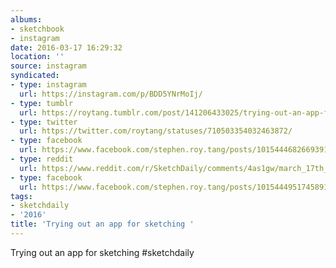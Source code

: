 ```yaml
---
albums:
- sketchbook
- instagram
date: 2016-03-17 16:29:32
location: ''
source: instagram
syndicated:
- type: instagram
  url: https://instagram.com/p/BDD5YNrMoIj/
- type: tumblr
  url: https://roytang.tumblr.com/post/141206433025/trying-out-an-app-for-sketching-sketchdaily
- type: twitter
  url: https://twitter.com/roytang/statuses/710503354032463872/
- type: facebook
  url: https://www.facebook.com/stephen.roy.tang/posts/10154446826693912:1
- type: reddit
  url: https://www.reddit.com/r/SketchDaily/comments/4as1gw/march_17th_huskies/d13ekpo/
- type: facebook
  url: https://www.facebook.com/stephen.roy.tang/posts/10154449517458912
tags:
- sketchdaily
- '2016'
title: 'Trying out an app for sketching '
---
```


Trying out an app for sketching #sketchdaily